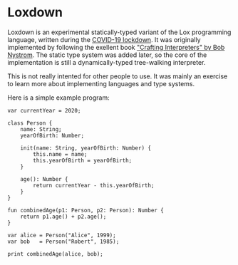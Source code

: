 # Loxdown

Loxdown is an experimental statically-typed variant of the Lox programming language, written during the [COVID-19 lockdown](https://en.wikipedia.org/wiki/COVID-19_pandemic).  It was originally implemented by following the exellent book ["Crafting Interpreters" by Bob Nystrom](https://www.craftinginterpreters.com/). The static type system was added later, so the core of the implementation is still a dynamically-typed tree-walking interpreter.

This is not really intented for other people to use. It was mainly an exercise to learn more about implementing languages and type systems.

Here is a simple example program:

```
var currentYear = 2020;

class Person {
    name: String;
    yearOfBirth: Number;

    init(name: String, yearOfBirth: Number) {
        this.name = name;
        this.yearOfBirth = yearOfBirth;
    }

    age(): Number {
        return currentYear - this.yearOfBirth;
    }
}

fun combinedAge(p1: Person, p2: Person): Number {
    return p1.age() + p2.age();
}

var alice = Person("Alice", 1999);
var bob   = Person("Robert", 1985);

print combinedAge(alice, bob);
```